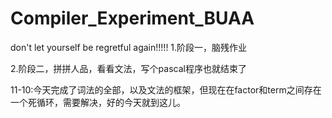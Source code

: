 # Compiler_Experiment_BUAA
don't let yourself be regretful again!!!!!
1.阶段一，脑残作业

2.阶段二，拼拼人品，看看文法，写个pascal程序也就结束了

11-10:今天完成了词法的全部，以及文法的框架，但现在在factor和term之间存在一个死循环，需要解决，好的今天就到这儿。
